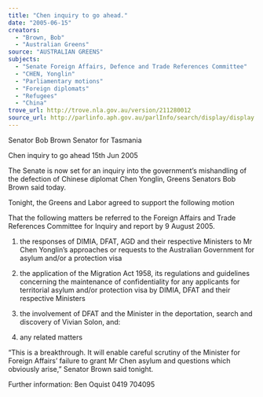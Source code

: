 ```yaml
---
title: "Chen inquiry to go ahead."
date: "2005-06-15"
creators:
  - "Brown, Bob"
  - "Australian Greens"
source: "AUSTRALIAN GREENS"
subjects:
  - "Senate Foreign Affairs, Defence and Trade References Committee"
  - "CHEN, Yonglin"
  - "Parliamentary motions"
  - "Foreign diplomats"
  - "Refugees"
  - "China"
trove_url: http://trove.nla.gov.au/version/211280012
source_url: http://parlinfo.aph.gov.au/parlInfo/search/display/display.w3p;query=Id%3A%22media/pressrel/46DG6%22
---
```


 Senator Bob Brown   Senator for Tasmania  

 Chen inquiry to go ahead  15th Jun 2005 

 The Senate is now set for an inquiry into the government’s  mishandling of the defection of Chinese diplomat Chen Yonglin, Greens  Senators Bob Brown said today.    

 Tonight, the Greens and Labor agreed to support the following motion    

 That the following matters be referred to the Foreign Affairs and Trade  References Committee for Inquiry and report by 9 August 2005.  

 1. the responses of DIMIA, DFAT, AGD and their respective  Ministers to Mr Chen Yonglin’s approaches or requests to the  Australian Government for asylum and/or a protection visa 

 1. the application of the Migration Act 1958, its regulations and  guidelines concerning the maintenance of confidentiality for any  applicants for territorial asylum and/or protection visa by DIMIA,  DFAT and their respective Ministers 

 1. the involvement of DFAT and the Minister in the deportation,  search and discovery of Vivian Solon, and: 

 1. any related matters 

 

 “This is a breakthrough.  It will enable careful scrutiny of the Minister  for Foreign Affairs’ failure to grant Mr Chen asylum and questions  which obviously arise,” Senator Brown said tonight. 

 

 

 Further information:          Ben Oquist 0419 704095 

 

 

